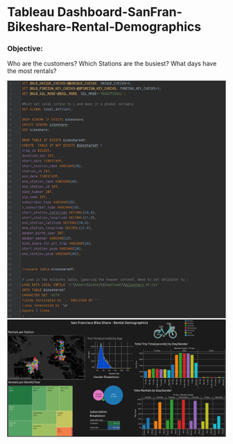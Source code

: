 # Tableau Dashboard-SanFran-Bikeshare-Rental-Demographics

### Objective:
Who are the customers?
Which Stations are the busiest?
What days have the most rentals?

![Bikeshare - SQL](https://github.com/Manny-Brar/Dashboard-SanFran-Bikeshare/blob/main/bandicam%202020-11-24%2018-35-28-923.jpg)
![San Fran Bikeshare Dashboard](https://github.com/Manny-Brar/Dashboard-SanFran-Bikeshare/blob/main/bandicam%202020-11-24%2018-48-47-106.jpg)
